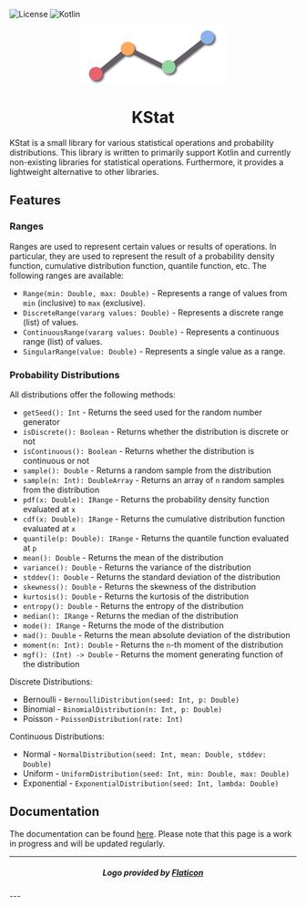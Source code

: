 ![License](https://img.shields.io/badge/License-MIT-%2368AD63?style=for-the-badge)
![Kotlin](https://img.shields.io/badge/Kotlin-1.8.0-%233e7fa8?logo=java&style=for-the-badge)

<p align="center">
    <img width="256" height="100" src="img/kstat-small.png" />
</p>

<h1 align="center">KStat</h1>

KStat is a small library for various statistical operations and probability distributions. This library is written to primarily support
Kotlin and currently non-existing libraries for statistical operations. Furthermore, it provides a lightweight alternative
to other libraries.

## Features

### Ranges

Ranges are used to represent certain values or results of operations. In particular, they are used to represent the
result of a probability density function, cumulative distribution function, quantile function, etc. The following
ranges are available:

- `Range(min: Double, max: Double)` - Represents a range of values from `min` (inclusive) to `max` (exclusive).
- `DiscreteRange(vararg values: Double)` - Represents a discrete range (list) of values.
- `ContinuousRange(vararg values: Double)` - Represents a continuous range (list) of values.
- `SingularRange(value: Double)` - Represents a single value as a range.

### Probability Distributions

All distributions offer the following methods:

- `getSeed(): Int` - Returns the seed used for the random number generator
- `isDiscrete(): Boolean` - Returns whether the distribution is discrete or not
- `isContinuous(): Boolean` - Returns whether the distribution is continuous or not
- `sample(): Double` - Returns a random sample from the distribution
- `sample(n: Int): DoubleArray` - Returns an array of `n` random samples from the distribution
- `pdf(x: Double): IRange` - Returns the probability density function evaluated at `x`
- `cdf(x: Double): IRange` - Returns the cumulative distribution function evaluated at `x`
- `quantile(p: Double): IRange` - Returns the quantile function evaluated at `p`
- `mean(): Double` - Returns the mean of the distribution
- `variance(): Double` - Returns the variance of the distribution
- `stddev(): Double` - Returns the standard deviation of the distribution
- `skewness(): Double` - Returns the skewness of the distribution
- `kurtosis(): Double` - Returns the kurtosis of the distribution
- `entropy(): Double` - Returns the entropy of the distribution
- `median(): IRange` - Returns the median of the distribution
- `mode(): IRange` - Returns the mode of the distribution
- `mad(): Double` - Returns the mean absolute deviation of the distribution
- `moment(n: Int): Double` - Returns the `n`-th moment of the distribution
- `mgf(): (Int) -> Double` - Returns the moment generating function of the distribution

Discrete Distributions:

- Bernoulli - `BernoulliDistribution(seed: Int, p: Double)`
- Binomial - `BinomialDistribution(n: Int, p: Double)`
- Poisson - `PoissonDistribution(rate: Int)`

Continuous Distributions:

- Normal - `NormalDistribution(seed: Int, mean: Double, stddev: Double)`
- Uniform - `UniformDistribution(seed: Int, min: Double, max: Double)`
- Exponential - `ExponentialDistribution(seed: Int, lambda: Double)`

## Documentation

The documentation can be found [here](https://kstat-documentation.netlify.app/). Please note that this page is a work
in progress and will be updated regularly.

---
<h5 align="center">Logo provided by <a href="https://www.flaticon.com/">Flaticon</a></h5>
---